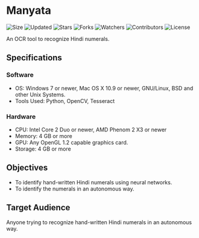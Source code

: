 # Manyata

![Size](https://img.shields.io/github/repo-size/2kabhishek/Manyata?style=plastic&color=0f0&label=Size)
![Updated](https://img.shields.io/github/last-commit/2kabhishek/Manyata?style=plastic&color=f00&label=Updated)
![Stars](https://img.shields.io/github/stars/2kabhishek/Manyata?style=plastic&color=ffc801&label=Stars)
![Forks](https://img.shields.io/github/forks/2kabhishek/Manyata?style=plastic&color=003cff&label=Forks)
![Watchers](https://img.shields.io/github/watchers/2kabhishek/Manyata?style=plastic&color=ff5500&label=Watchers)
![Contributors](https://img.shields.io/github/contributors/2kabhishek/Manyata?style=plastic&color=f0f&label=Contributors)
![License](https://img.shields.io/github/license/2kabhishek/Manyata?style=plastic&color=555&label=License)

An OCR tool to recognize Hindi numerals.

## Specifications

### Software

- OS: Windows 7 or newer, Mac OS X 10.9 or newer, GNU/Linux, BSD and other Unix Systems.
- Tools Used: Python, OpenCV, Tesseract

### Hardware

- CPU: Intel Core 2 Duo or newer, AMD Phenom 2 X3 or newer
- Memory: 4 GB or more
- GPU: Any OpenGL 1.2 capable graphics card.
- Storage: 4 GB or more

## Objectives

- To identify hand-written Hindi numerals using neural networks.
- To identify the numerals in an autonomous way.

## Target Audience

Anyone trying to recognize hand-written Hindi numerals in an autonomous way.
